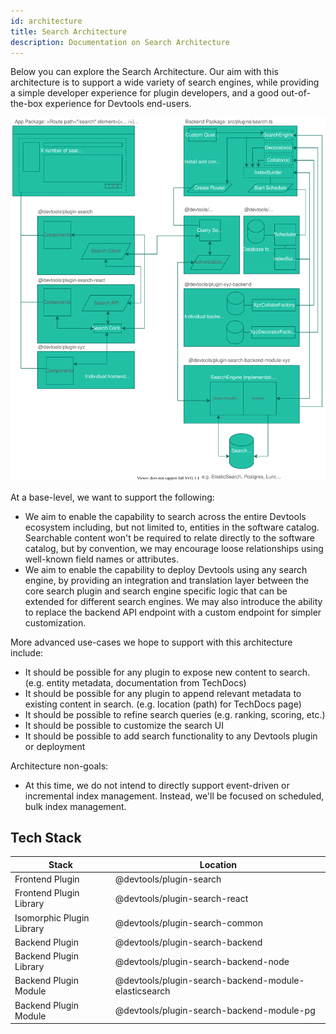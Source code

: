 ```yaml
---
id: architecture
title: Search Architecture
description: Documentation on Search Architecture
---
```


Below you can explore the Search Architecture. Our aim with this architecture is
to support a wide variety of search engines, while providing a simple developer
experience for plugin developers, and a good out-of-the-box experience for
Devtools end-users.

<!-- todo: Needs zoomable plugin -->

![Search Architecture](../../assets/search/architecture.drawio.svg)

At a base-level, we want to support the following:

- We aim to enable the capability to search across the entire Devtools
  ecosystem including, but not limited to, entities in the software catalog.
  Searchable content won't be required to relate directly to the software
  catalog, but by convention, we may encourage loose relationships using
  well-known field names or attributes.
- We aim to enable the capability to deploy Devtools using any search engine,
  by providing an integration and translation layer between the core search
  plugin and search engine specific logic that can be extended for different
  search engines. We may also introduce the ability to replace the backend API
  endpoint with a custom endpoint for simpler customization.

More advanced use-cases we hope to support with this architecture include:

- It should be possible for any plugin to expose new content to search. (e.g.
  entity metadata, documentation from TechDocs)
- It should be possible for any plugin to append relevant metadata to existing
  content in search. (e.g. location (path) for TechDocs page)
- It should be possible to refine search queries (e.g. ranking, scoring, etc.)
- It should be possible to customize the search UI
- It should be possible to add search functionality to any Devtools plugin or
  deployment

Architecture non-goals:

- At this time, we do not intend to directly support event-driven or incremental
  index management. Instead, we'll be focused on scheduled, bulk index
  management.

## Tech Stack

| Stack                     | Location                                              |
| ------------------------- | ----------------------------------------------------- |
| Frontend Plugin           | @devtools/plugin-search                              |
| Frontend Plugin Library   | @devtools/plugin-search-react                        |
| Isomorphic Plugin Library | @devtools/plugin-search-common                       |
| Backend Plugin            | @devtools/plugin-search-backend                      |
| Backend Plugin Library    | @devtools/plugin-search-backend-node                 |
| Backend Plugin Module     | @devtools/plugin-search-backend-module-elasticsearch |
| Backend Plugin Module     | @devtools/plugin-search-backend-module-pg            |
